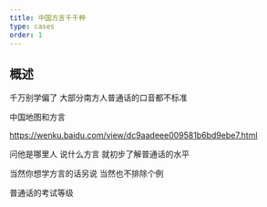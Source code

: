 ```yaml
---
title: 中国方言千千种
type: cases
order: 1
---
```




## 概述

千万别学偏了 大部分南方人普通话的口音都不标准


中国地图和方言

https://wenku.baidu.com/view/dc9aadeee009581b6bd9ebe7.html


问他是哪里人 说什么方言 就初步了解普通话的水平

当然你想学方言的话另说
当然也不排除个例




普通话的考试等级

